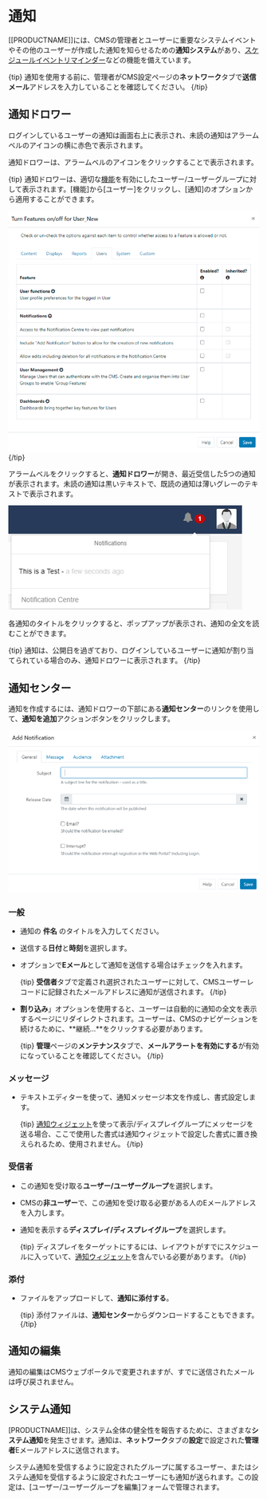 <!--toc=users-->

# 通知

[[PRODUCTNAME]]には、CMSの管理者とユーザーに重要なシステムイベントやその他のユーザーが作成した通知を知らせるための**通知システム**があり、[スケジュールイベントリマインダー](scheduling_events.html#reminders)などの機能を備えています。

{tip}
通知を使用する前に、管理者がCMS設定ページの**ネットワーク**タブで**送信メール**アドレスを入力していることを確認してください。
{/tip}

## 通知ドロワー

ログインしているユーザーの通知は画面右上に表示され、未読の通知はアラームベルのアイコンの横に赤色で表示されます。

通知ドロワーは、アラームベルのアイコンをクリックすることで表示されます。

{tip}
通知ドロワーは、適切な[機能](users_features_and_sharing.html)を有効にしたユーザー/ユーザーグループに対して表示されます。[機能]から[ユーザー]をクリックし、[通知]のオプションから適用することができます。

![通知機能](img/v3_users_notification_feature.png)
{/tip}

アラームベルをクリックすると、**通知ドロワー**が開き、最近受信した5つの通知が表示されます。未読の通知は黒いテキストで、既読の通知は薄いグレーのテキストで表示されます。

![ユーザー通知ベル](img/users_notification_bell.png)

各通知のタイトルをクリックすると、ポップアップが表示され、通知の全文を読むことができます。

{tip}
通知は、公開日を過ぎており、ログインしているユーザーに通知が割り当てられている場合のみ、通知ドロワーに表示されます。
{/tip}

## 通知センター

通知を作成するには、通知ドロワーの下部にある**通知センター**のリンクを使用して、**通知を追加**アクションボタンをクリックします。

![ユーザーの通知を追加](img/v3_users_notification_general.png)



### 一般

- 通知の **件名** のタイトルを入力してください。

- 送信する**日付**と**時刻**を選択します。

- オプションで**Eメール**として通知を送信する場合はチェックを入れます。

  {tip}
  **受信者**タブで定義され選択されたユーザーに対して、CMSユーザーレコードに記録されたメールアドレスに通知が送信されます。
  {/tip}

- **割り込み**」オプションを使用すると、ユーザーは自動的に通知の全文を表示するページにリダイレクトされます。ユーザーは、CMSのナビゲーションを続けるために、**継続...**をクリックする必要があります。

  {tip}
  **管理**ページの**メンテナンス**タブで、**メールアラートを有効にする**が有効になっていることを確認してください。
  {/tip}

### メッセージ


- テキストエディターを使って、通知メッセージ本文を作成し、書式設定します。

  {tip}
  [通知ウィジェット](media_module_notifications.html)を使って表示/ディスプレイグループにメッセージを送る場合、ここで使用した書式は通知ウィジェットで設定した書式に置き換えられるため、使用されません。
  {/tip}

### 受信者 

- この通知を受け取る**ユーザー/ユーザーグループ**を選択します。
- CMSの**非ユーザー**で、この通知を受け取る必要がある人のEメールアドレスを入力します。
- 通知を表示する**ディスプレイ/ディスプレイグループ**を選択します。

  {tip}
  ディスプレイをターゲットにするには、レイアウトがすでにスケジュールに入っていて、[通知ウィジェット](media_module_notifications.html)を含んでいる必要があります。
  {/tip}

### 添付

- ファイルをアップロードして、**通知に添付する**。

  {tip}
  添付ファイルは、**通知センター**からダウンロードすることもできます。
  {/tip}

## 通知の編集

通知の編集はCMSウェブポータルで変更されますが、すでに送信されたメールは呼び戻されません。

## システム通知

[PRODUCTNAME]]は、システム全体の健全性を報告するために、さまざまな**システム通知**を発生させます。通知は、**ネットワーク**タブの**設定**で設定された**管理者**Eメールアドレスに送信されます。

システム通知を受信するように設定されたグループに属するユーザー、またはシステム通知を受信するように設定されたユーザーにも通知が送られます。この設定は、[ユーザー/ユーザーグループを編集]フォームで管理されます。

